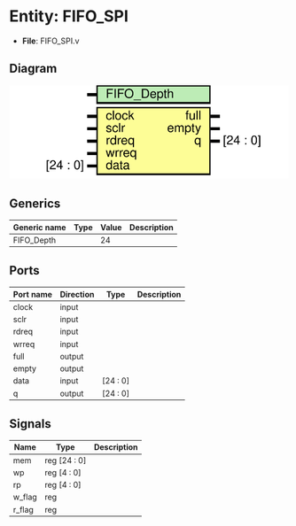 # Entity: FIFO_SPI 

- **File**: FIFO_SPI.v
## Diagram

![Diagram](FIFO_SPI.svg "Diagram")
## Generics

| Generic name | Type | Value | Description |
| ------------ | ---- | ----- | ----------- |
| FIFO_Depth   |      | 24    |             |
## Ports

| Port name | Direction | Type     | Description |
| --------- | --------- | -------- | ----------- |
| clock     | input     |          |             |
| sclr      | input     |          |             |
| rdreq     | input     |          |             |
| wrreq     | input     |          |             |
| full      | output    |          |             |
| empty     | output    |          |             |
| data      | input     | [24 : 0] |             |
| q         | output    | [24 : 0] |             |
## Signals

| Name   | Type         | Description |
| ------ | ------------ | ----------- |
| mem    | reg [24 : 0] |             |
| wp     | reg [4 : 0]  |             |
| rp     | reg [4 : 0]  |             |
| w_flag | reg          |             |
| r_flag | reg          |             |
